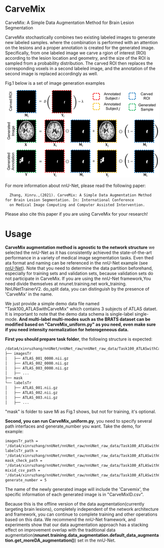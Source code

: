 # CarveMix
CarveMix: A Simple Data Augmentation Method for Brain Lesion Segmentation

CarveMix stochastically combines two existing labeled images to generate new labeled samples. where the combination is performed with an attention on the lesions and a proper annotation is created for the generated image. Specifically, from one labeled image we carve a rgion of interest (ROI) according to the lesion location and geometry, and
the size of the ROI is sampled from a probability distribution. The carved ROI then replaces the corresponding voxels in a second labeled image, and the annotation of the second image is replaced accordingly as well.

Fig.1 below is a set of image generation examples

![image](https://github.com/ZhangxinruBIT/CarveMix/blob/main/readme_Img/carve.png)

For more information about nnU-Net, please read the following paper:


      Zhang, Xinru.,(2021). CarveMix: A Simple Data Augmentation Method for Brain Lesion Segmentation. In: International Conference 
      on Medical Image Computing and Computer Assisted Intervention.

Please also cite this paper if you are using CarveMix for your research!
# Usage
**CarveMix augmentation method is agnostic to the network structure**
we selected the nnU-Net as it has consistently achieved the state-of-the-art performance in a variety of medical image segmentation tasks. Even thed ata format and naming can be referenced in the nnU-Net example (see [nnU-Net](https://github.com/MIC-DKFZ/nnUNet.git)).
Note that you need to determine the data partition beforehand, especially for training sets and validation sets, because validation sets do not participate in CarveMix. If you are using the nnU-Net framework,You need  divide themselves at nnunet.training.net work_training. NnUNetTrainerV2. do_split data, you can distinguish by the presence of 'CarveMix' in the name.

We just provide a simple demo data file named "Task100_ATLASwithCarveMix" which contains 3 subjects of ATLAS dataet. It is important to note that the demo data schema is single-label single-mode. **And multi-label multi-modes such as the BRATS dataset can be modified based on "CarveMix_uniform.py" as you need, even make sure if you need intensity normalization for heterogeneous data.**

**First you should prepare task folder**, the following structure is expected:

    /data4/xinruzhang/nnUNet/nnUNet_raw/nnUNet_raw_data/Task100_ATLASwithCarveMix/
    ├── imagesTr
    │   ├── ATLAS_001_0000.nii.gz
    │   ├── ATLAS_002_0000.nii.gz
    │   ├── ATLAS_003_0000.nii.gz
    │   ├── ...
    ├── mask
    └── labelsTr
    │   ├── ATLAS_001.nii.gz
    │   ├── ATLAS_002.nii.gz
    │   ├── ATLAS_003.nii.gz
    │   ├── ...
    
 "mask" is folder to save Mi as Fig.1 shows, but not for training, it's optional. 
 
 **Second, you can run CarveMix_uniform.py**, you need to specify several path interfaces and generate_number you want. Take the demo, for example:

    imagesTr_path = '/data4/xinruzhang/nnUNet/nnUNet_raw/nnUNet_raw_data/Task100_ATLASwithCarveMix/imagesTr'
    labelsTr_path = '/data4/xinruzhang/nnUNet/nnUNet_raw/nnUNet_raw_data/Task100_ATLASwithCarveMix/labelsTr'
    mask_check_path = '/data4/xinruzhang/nnUNet/nnUNet_raw/nnUNet_raw_data/Task100_ATLASwithCarveMix/mask'
    mixid_csv_path = '/data4/xinruzhang/nnUNet/nnUNet_raw/nnUNet_raw_data/Task100_ATLASwithCarveMix'
    generate_number = 5
 
 
The name of the newly generated image will include the 'Carvemix', the specific information of each generated image is in "CarveMixID.csv".

Because this is the offline version of the data augmentation(currently targeting brain lesions), completely independent of the network architecture and framework, you can continue to complete training and other operations based on this data. We recommend the nnU-Net framework, and experiments show that our data augmentation approach has a stacking effect on improvement overlap with the traditional data augmentation(**nnunet.training.data_augmentation.default_data_augmentation.get_moreDA_augmentation()**) set in the nnU-Net.
    
    

